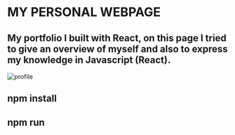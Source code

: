 # MY PERSONAL WEBPAGE

## My portfolio I built with React, on this page I tried to give an overview of myself and also to express my knowledge in Javascript (React).
![profile](https://user-images.githubusercontent.com/36986708/56848664-de700f80-68eb-11e9-8e95-6bb1d2030a05.gif)


## npm install

## npm run
